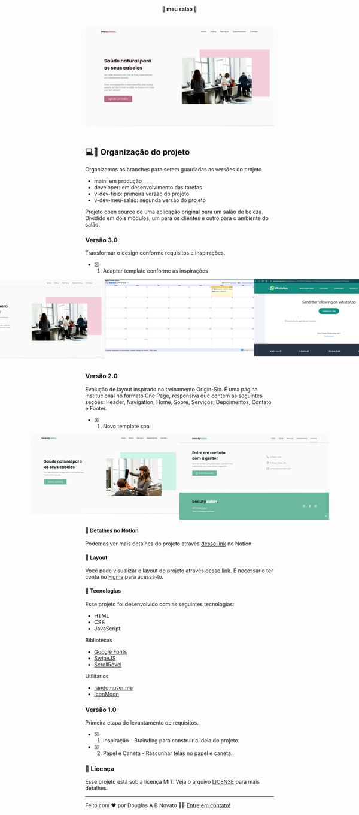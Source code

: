 <h4 align="center"> 
	🚧 meu salao 🚀
</h4> 

<h1 align="center">
    <img alt="versão lts do projeto" title="#meusalao" src="./.github/app-meu-salao.JPG" />
</h1> 

## 💻🔖 Organização do projeto 

Organizamos as branches para serem guardadas as versões do projeto
- main: em produção
- developer: em desenvolvimento das tarefas
- v-dev-fisio: primeira versão do projeto
- v-dev-meu-salao: segunda versão do projeto

Projeto open source de uma aplicação original para um salão de beleza.
Dividido em dois módulos, um para os clientes e outro para o ambiente do salão.

### Versão 3.0

Transformar o design conforme requisitos e inspirações.

- [x] 1. Adaptar template conforme as inspirações

<p align="center" style="display: flex; align-items: flex-start; justify-content: center;">
  <img alt="versão 3.0 do projeto" title="#meu-salao" src="./.github/app-meu-salao.JPG" width="400px">
  <img alt="versão 3.0 do projeto" title="#meu-salao" src="./.github/google-agenda.jpg" width="400px">
  <img alt="versão 3.0 do projeto" title="#meu-salao" src="./.github/whatsapp-web.jpg" width="400px">
</p> 

### Versão 2.0

Evolução de layout inspirado no treinamento Origin-Six. É uma página institucional no formato One Page, responsiva que contém as seguintes seções: Header, Navigation, Home, Sobre, Serviços, Depoimentos, Contato e Footer.

- [x] 1. Novo template spa

<p align="center" style="display: flex; align-items: flex-start; justify-content: center;">
  <img alt="versão 3.0 do projeto" title="#meu-salao" src="./.github/v2-1.JPG" width="400px">
  <img alt="versão 3.0 do projeto" title="#meu-salao" src="./.github/v2-2.JPG" width="400px">
</p> 

#### 🔖 Detalhes no Notion

Podemos ver mais detalhes do projeto através [desse link](https://www.notion.so/Mission-Origin-003847efca1f4d8f938beb5c4f6a3578) no Notion.  

#### 🔖 Layout

Você pode visualizar o layout do projeto através [desse link](https://www.figma.com/community/file/1009807319507822993/Origin-Six). É necessário ter conta no [Figma](https://figma.com) para acessá-lo.

#### 🚀 Tecnologias

Esse projeto foi desenvolvido com as seguintes tecnologias:
- HTML
- CSS
- JavaScript

Bibliotecas
- [Google Fonts](https://fonts.google.com/)
- [SwipeJS](https://github.com/nolimits4web/Swiper)
- [ScrollRevel](https://scrollrevealjs.org)

Utilitários
- [randomuser.me](https://randomuser.me/photos)
- [IconMoon](https://icomoon.io/app/#/select)

### Versão 1.0

Primeira etapa de levantamento de requisitos.

- [x] 1. Inspiração - Brainding para construir a ideia do projeto.
- [x] 2. Papel e Caneta - Rascunhar telas no papel e caneta.

### 📝 Licença

Esse projeto está sob a licença MIT. Veja o arquivo [LICENSE](.github/LICENSE.md) para mais detalhes.

---  

Feito com ❤️ por Douglas A B Novato 👋🏽 [Entre em contato!](https://www.linkedin.com/in/douglasabnovato/) 

